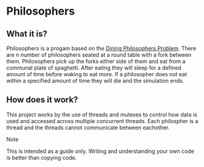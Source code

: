 # Philosophers

## What it is?

Philosophers is a progam based on the [Dining Philosophers Problem](https://en.wikipedia.org/wiki/Dining_philosophers_problem). There are n number of philosophers seated at a round table with a fork between them. Philosophers pick up the forks either side of them and eat from a communal plate of spaghetti. After eating they will sleep for a defined amount of time before waking to eat more. If a philosopher does not eat within a specified amount of time they will die and the simulation ends.

## How does it work?

This project works by the use of threads and mutexes to control how data is used and accessed across multiple concurrent threads. Each philospher is a thread and the threads cannot communicate between eachother. 

> [!NOTE]
> This is intended as a guide only. Writing and understanding your own code is better than copying code.